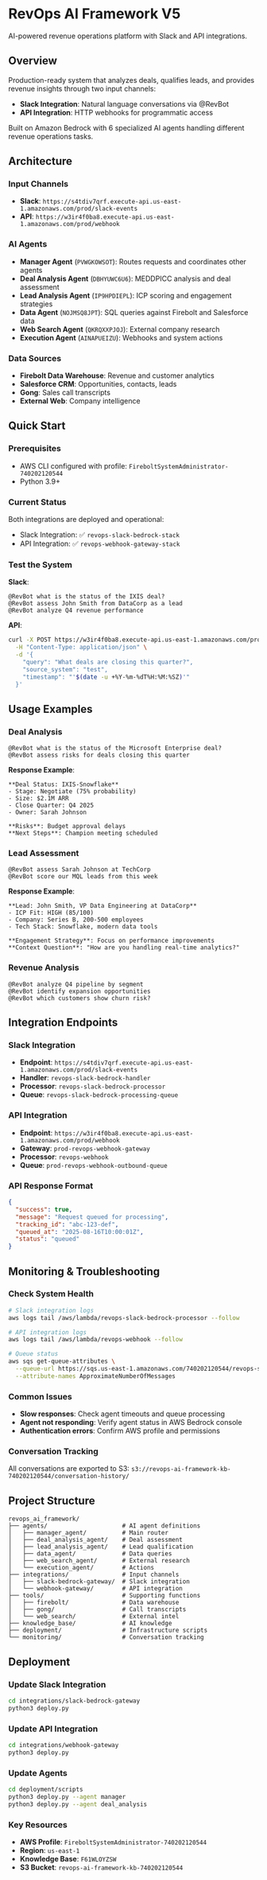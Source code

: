 # RevOps AI Framework V5

AI-powered revenue operations platform with Slack and API integrations.

## Overview

Production-ready system that analyzes deals, qualifies leads, and provides revenue insights through two input channels:
- **Slack Integration**: Natural language conversations via @RevBot
- **API Integration**: HTTP webhooks for programmatic access

Built on Amazon Bedrock with 6 specialized AI agents handling different revenue operations tasks.

## Architecture

### Input Channels
- **Slack**: `https://s4tdiv7qrf.execute-api.us-east-1.amazonaws.com/prod/slack-events`
- **API**: `https://w3ir4f0ba8.execute-api.us-east-1.amazonaws.com/prod/webhook`

### AI Agents
- **Manager Agent** (`PVWGKOWSOT`): Routes requests and coordinates other agents
- **Deal Analysis Agent** (`DBHYUWC6U6`): MEDDPICC analysis and deal assessment
- **Lead Analysis Agent** (`IP9HPDIEPL`): ICP scoring and engagement strategies
- **Data Agent** (`NOJMSQ8JPT`): SQL queries against Firebolt and Salesforce data
- **Web Search Agent** (`QKRQXXPJOJ`): External company research
- **Execution Agent** (`AINAPUEIZU`): Webhooks and system actions

### Data Sources
- **Firebolt Data Warehouse**: Revenue and customer analytics
- **Salesforce CRM**: Opportunities, contacts, leads
- **Gong**: Sales call transcripts
- **External Web**: Company intelligence

## Quick Start

### Prerequisites
- AWS CLI configured with profile: `FireboltSystemAdministrator-740202120544`
- Python 3.9+

### Current Status
Both integrations are deployed and operational:
- Slack Integration: ✅ `revops-slack-bedrock-stack`
- API Integration: ✅ `revops-webhook-gateway-stack`

### Test the System

**Slack**:
```
@RevBot what is the status of the IXIS deal?
@RevBot assess John Smith from DataCorp as a lead
@RevBot analyze Q4 revenue performance
```

**API**:
```bash
curl -X POST https://w3ir4f0ba8.execute-api.us-east-1.amazonaws.com/prod/webhook \
  -H "Content-Type: application/json" \
  -d '{
    "query": "What deals are closing this quarter?",
    "source_system": "test",
    "timestamp": "'$(date -u +%Y-%m-%dT%H:%M:%SZ)'"
  }'
```

## Usage Examples

### Deal Analysis
```
@RevBot what is the status of the Microsoft Enterprise deal?
@RevBot assess risks for deals closing this quarter
```

**Response Example**:
```
**Deal Status: IXIS-Snowflake**
- Stage: Negotiate (75% probability)
- Size: $2.1M ARR
- Close Quarter: Q4 2025
- Owner: Sarah Johnson

**Risks**: Budget approval delays
**Next Steps**: Champion meeting scheduled
```

### Lead Assessment
```
@RevBot assess Sarah Johnson at TechCorp
@RevBot score our MQL leads from this week
```

**Response Example**:
```
**Lead: John Smith, VP Data Engineering at DataCorp**
- ICP Fit: HIGH (85/100)
- Company: Series B, 200-500 employees
- Tech Stack: Snowflake, modern data tools

**Engagement Strategy**: Focus on performance improvements
**Context Question**: "How are you handling real-time analytics?"
```

### Revenue Analysis
```
@RevBot analyze Q4 pipeline by segment
@RevBot identify expansion opportunities
@RevBot which customers show churn risk?
```

## Integration Endpoints

### Slack Integration
- **Endpoint**: `https://s4tdiv7qrf.execute-api.us-east-1.amazonaws.com/prod/slack-events`
- **Handler**: `revops-slack-bedrock-handler`
- **Processor**: `revops-slack-bedrock-processor`
- **Queue**: `revops-slack-bedrock-processing-queue`

### API Integration
- **Endpoint**: `https://w3ir4f0ba8.execute-api.us-east-1.amazonaws.com/prod/webhook`
- **Gateway**: `prod-revops-webhook-gateway`
- **Processor**: `revops-webhook`
- **Queue**: `prod-revops-webhook-outbound-queue`

### API Response Format
```json
{
  "success": true,
  "message": "Request queued for processing",
  "tracking_id": "abc-123-def",
  "queued_at": "2025-08-16T10:00:01Z",
  "status": "queued"
}
```

## Monitoring & Troubleshooting

### Check System Health
```bash
# Slack integration logs
aws logs tail /aws/lambda/revops-slack-bedrock-processor --follow

# API integration logs  
aws logs tail /aws/lambda/revops-webhook --follow

# Queue status
aws sqs get-queue-attributes \
  --queue-url https://sqs.us-east-1.amazonaws.com/740202120544/revops-slack-bedrock-processing-queue \
  --attribute-names ApproximateNumberOfMessages
```

### Common Issues
- **Slow responses**: Check agent timeouts and queue processing
- **Agent not responding**: Verify agent status in AWS Bedrock console
- **Authentication errors**: Confirm AWS profile and permissions

### Conversation Tracking
All conversations are exported to S3: `s3://revops-ai-framework-kb-740202120544/conversation-history/`

## Project Structure

```
revops_ai_framework/
├── agents/                     # AI agent definitions
│   ├── manager_agent/          # Main router
│   ├── deal_analysis_agent/    # Deal assessment
│   ├── lead_analysis_agent/    # Lead qualification
│   ├── data_agent/             # Data queries
│   ├── web_search_agent/       # External research
│   └── execution_agent/        # Actions
├── integrations/               # Input channels
│   ├── slack-bedrock-gateway/  # Slack integration
│   └── webhook-gateway/        # API integration
├── tools/                      # Supporting functions
│   ├── firebolt/               # Data warehouse
│   ├── gong/                   # Call transcripts
│   └── web_search/             # External intel
├── knowledge_base/             # AI knowledge
├── deployment/                 # Infrastructure scripts
└── monitoring/                 # Conversation tracking
```

## Deployment

### Update Slack Integration
```bash
cd integrations/slack-bedrock-gateway
python3 deploy.py
```

### Update API Integration
```bash
cd integrations/webhook-gateway
python3 deploy.py
```

### Update Agents
```bash
cd deployment/scripts
python3 deploy.py --agent manager
python3 deploy.py --agent deal_analysis
```

### Key Resources
- **AWS Profile**: `FireboltSystemAdministrator-740202120544`
- **Region**: `us-east-1`
- **Knowledge Base**: `F61WLOYZSW`
- **S3 Bucket**: `revops-ai-framework-kb-740202120544`